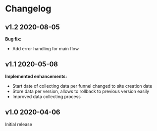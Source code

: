 # Changelog

## v1.2 2020-08-05

**Bug fix:**

- Add error handling for main flow

## v1.1 2020-05-08

**Implemented enhancements:**

- Start date of collecting data per funnel changed to site creation date
- Store data per version, allows to rollback to previous version easily
- Improved data collecting process

## v1.0 2020-04-06

Initial release
  